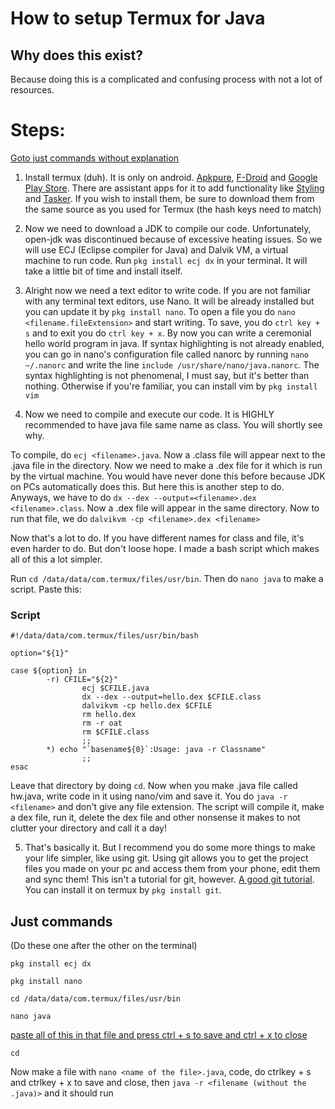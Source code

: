 # How to setup Termux for Java

## Why does this exist?
Because doing this is a complicated and confusing process with not a lot of resources.

# Steps: 

[Goto just commands without explanation](#just-commands)

1) Install termux (duh). It is only on android. [Apkpure](https://m.apkpure.com/termux/com.termux), [F-Droid](https://f-droid.org/en/packages/com.termux/) and [Google Play Store](https://play.google.com/store/apps/details?id=com.termux&hl=en_IN&gl=US). There are assistant apps for it to add functionality like [Styling](https://f-droid.org/en/packages/com.termux.styling) and [Tasker](https://f-droid.org/en/packages/com.termux.tasker). If you wish to install them, be sure to download them from the same source as you used for Termux (the hash keys need to match)

2) Now we need to download a JDK to compile our code. Unfortunately, open-jdk was discontinued because of excessive heating issues. So we will use ECJ (Eclipse compiler for Java) and Dalvik VM, a virtual machine to run code. Run `pkg install ecj dx` in your terminal. It will take a little bit of time and install itself.

3) Alright now we need a text editor to write code. If you are not familiar with any terminal text editors, use Nano. It will be already installed but you can update it by `pkg install nano`. To open a file you do `nano <filename.fileExtension>` and start writing. To save, you do `ctrl key + s` and to exit you do `ctrl key + x`. By now you can write a ceremonial hello world program in java. If syntax highlighting is not already enabled, you can go in nano's configuration file called nanorc by running `nano ~/.nanorc` and write the line `include /usr/share/nano/java.nanorc`. The syntax highlighting is not phenomenal, I must say, but it's better than nothing. Otherwise if you're familiar, you can install vim by `pkg install vim`

4) Now we need to compile and execute our code. It is HIGHLY recommended to have java file same name as class. You will shortly see why. 

To compile, do `ecj <filename>.java`. Now a .class file will appear next to the .java file in the directory. Now we need to make a .dex file for it which is run by the virtual machine. You would have never done this before because JDK on PCs automatically does this. But here this is another step to do. Anyways, we have to do `dx --dex --output=<filename>.dex <filename>.class`. Now a .dex file will appear in the same directory. Now to run that file, we do `dalvikvm -cp <filename>.dex <filename>`

Now that's a lot to do. If you have different names for class and file, it's even harder to do. But don't loose hope. I made a bash script which makes all of this a lot simpler.

Run `cd /data/data/com.termux/files/usr/bin`. Then do `nano java` to make a script. Paste this: 

### Script
```
#!/data/data/com.termux/files/usr/bin/bash

option="${1}"

case ${option} in
        -r) CFILE="${2}"
                ecj $CFILE.java
                dx --dex --output=hello.dex $CFILE.class
                dalvikvm -cp hello.dex $CFILE
                rm hello.dex
                rm -r oat
                rm $CFILE.class
                ;;
        *) echo "`basename${0}`:Usage: java -r Classname"
                ;;
esac
```
Leave that directory by doing `cd`. Now when you make .java file called hw.java, write code in it using nano/vim and save it. You do `java -r <filename>` and don't give any file extension. The script will compile it, make a dex file, run it, delete the dex file and other nonsense it makes to not clutter your directory and call it a day!

5) That's basically it. But I recommend you do some more things to make your life simpler, like using git. Using git allows you to get the project files you made on your pc and access them from your phone, edit them and sync them! This isn't a tutorial for git, however. [A good git tutorial](https://www.tutorialspoint.com/git/index.htm). You can install it on termux by `pkg install git`. 

## Just commands
(Do these one after the other on the terminal)

`pkg install ecj dx`

`pkg install nano`

`cd /data/data/com.termux/files/usr/bin`

`nano java`

[paste all of this in that file and press ctrl + s to save and ctrl + x to close](#script)

`cd`

Now make a file with `nano <name of the file>.java`, code, do ctrlkey + s and ctrlkey + x to save and close, then `java -r <filename (without the .java)>` and it should run
